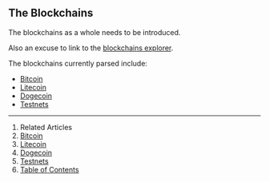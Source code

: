 ## The Blockchains

The blockchains as a whole needs to be introduced.

Also an excuse to link to the [blockchains explorer](http://blockchains.io).

The blockchains currently parsed include:

* [Bitcoin](bitcoin/)
* [Litecoin](litecoin/)
* [Dogecoin](dogecoin/)
* [Testnets](testnets/)

---

1. Related Articles
2. [Bitcoin](bitcoin/)
3. [Litecoin](litecoin/)
4. [Dogecoin](dogecoin/)
5. [Testnets](testnets/)
6. [Table of Contents](../)